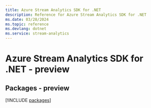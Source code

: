 ```yaml
---
title: Azure Stream Analytics SDK for .NET
description: Reference for Azure Stream Analytics SDK for .NET
ms.date: 03/28/2024
ms.topic: reference
ms.devlang: dotnet
ms.service: stream-analytics
---
```

# Azure Stream Analytics SDK for .NET - preview
## Packages - preview
[!INCLUDE [packages](stream-analytics-index.md)]